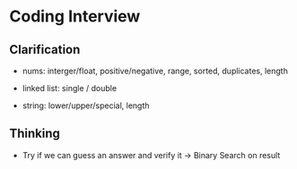 # Coding Interview

## Clarification

* nums: interger/float, positive/negative, range, sorted, duplicates, length

* linked list: single / double

* string: lower/upper/special, length


## Thinking

* Try if we can guess an answer and verify it -> Binary Search on result

